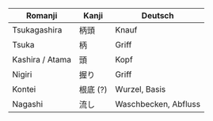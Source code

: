 

| Romanji | Kanji | Deutsch |
| --- | --- | --- |
| Tsukagashira | 柄頭 | Knauf |
| Tsuka | 柄 | Griff |
| Kashira / Atama | 頭 | Kopf |
| Nigiri | 握り | Griff |
| Kontei | 根底 (?) | Wurzel, Basis | 
| Nagashi | 流し | Waschbecken, Abfluss |